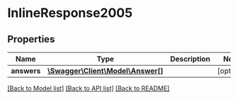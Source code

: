 # InlineResponse2005

## Properties
Name | Type | Description | Notes
------------ | ------------- | ------------- | -------------
**answers** | [**\Swagger\Client\Model\Answer[]**](Answer.md) |  | [optional] 

[[Back to Model list]](../README.md#documentation-for-models) [[Back to API list]](../README.md#documentation-for-api-endpoints) [[Back to README]](../README.md)


